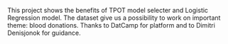 This project shows the benefits of TPOT model selecter and Logistic Regression model. The dataset give us a possibility to work on important theme: blood donations. Thanks to DatCamp for platform and to Dimitri Denisjonok for guidance.
